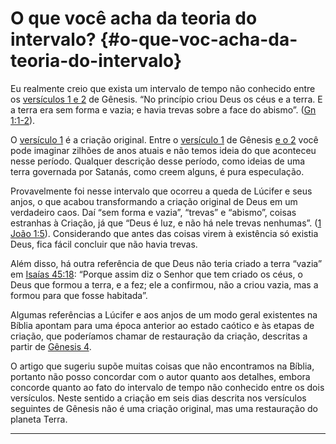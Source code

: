 # O que você acha da teoria do intervalo? {#o-que-voc-acha-da-teoria-do-intervalo}

Eu realmente creio que exista um intervalo de tempo não conhecido entre os [versículos 1 e 2](http://bibliaonline.com.br/acf/gn/1/1-2) de Gênesis. “No princípio criou Deus os céus e a terra. E a terra era sem forma e vazia; e havia trevas sobre a face do abismo”. ([Gn 1:1-2](http://bibliaonline.com.br/acf/gn/1/1-2)).

O [versículo 1](http://bibliaonline.com.br/acf/gn/1/1) é a criação original. Entre o [versículo 1](http://bibliaonline.com.br/acf/gn/1/1) de Gênesis [e o 2](http://bibliaonline.com.br/acf/gn/1/2) você pode imaginar zilhões de anos atuais e não temos ideia do que aconteceu nesse período. Qualquer descrição desse período, como ideias de uma terra governada por Satanás, como creem alguns, é pura especulação.

Provavelmente foi nesse intervalo que ocorreu a queda de Lúcifer e seus anjos, o que acabou transformando a criação original de Deus em um verdadeiro caos. Daí “sem forma e vazia”, “trevas” e “abismo”, coisas estranhas à Criação, já que “Deus é luz, e não há nele trevas nenhumas”. ([1 João 1:5](http://bibliaonline.com.br/acf/1jo/1/5)). Considerando que antes das coisas virem à existência só existia Deus, fica fácil concluir que não havia trevas.

Além disso, há outra referência de que Deus não teria criado a terra “vazia” em [Isaías 45:18](http://bibliaonline.com.br/acf/is/45/18): “Porque assim diz o Senhor que tem criado os céus, o Deus que formou a terra, e a fez; ele a confirmou, não a criou vazia, mas a formou para que fosse habitada”.

Algumas referências a Lúcifer e aos anjos de um modo geral existentes na Bíblia apontam para uma época anterior ao estado caótico e às etapas de criação, que poderíamos chamar de restauração da criação, descritas a partir de [Gênesis 4](http://bibliaonline.com.br/acf/gn/4).

O artigo que sugeriu supõe muitas coisas que não encontramos na Bíblia, portanto não posso concordar com o autor quanto aos detalhes, embora concorde quanto ao fato do intervalo de tempo não conhecido entre os dois versículos. Neste sentido a criação em seis dias descrita nos versículos seguintes de Gênesis não é uma criação original, mas uma restauração do planeta Terra.

*****